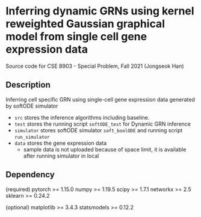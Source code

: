 # Inferring dynamic GRNs using kernel reweighted Gaussian graphical model from single cell gene expression data
Source code for CSE 8903 - Special Problem, Fall 2021 (Jongseok Han)

## Description
Inferring cell specific GRN using single-cell gene expression data generated by softODE simulator

* `src` stores the inference algorithms including baseline.
* `test` stores the running script `softODE_test` for Dynamic GRN inference
* `simulator` stores softODE simulator `soft_boolODE` and running script `run_simulator`
* `data` stores the gene expression data
  * sample data is not uploaded because of space limit, it is available after running simulator in local

## Dependency
(required)
pytorch >= 1.15.0 
numpy >= 1.19.5
scipy >= 1.7.1
networkx >= 2.5
sklearn >= 0.24.2

(optional)
matplotlib >= 3.4.3
statsmodels >= 0.12.2
```
